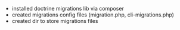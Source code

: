 - installed doctrine migrations lib via composer
- created migrations config files (migration.php, cli-migrations.php)
- created dir to store migrations files